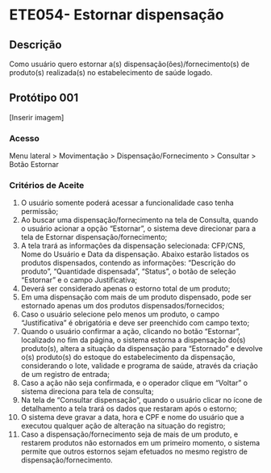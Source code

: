 # ETE054- Estornar dispensação <!-- Estou criando do zero este .md de acordo com o docx. -->

## Descrição
Como usuário quero estornar a(s) dispensação(ões)/fornecimento(s) de produto(s) realizada(s) no estabelecimento de saúde logado. 

## Protótipo 001  

[Inserir imagem]

### Acesso 
Menu lateral > Movimentação > Dispensação/Fornecimento > Consultar > Botão Estornar 

### Critérios de Aceite 

1. O usuário somente poderá acessar a funcionalidade caso tenha permissão;  
2. Ao buscar uma dispensação/fornecimento na tela de Consulta, quando o usuário acionar a opção “Estornar”, o sistema deve direcionar para a tela de Estornar dispensação/fornecimento; 
3. A tela trará as informações da dispensação selecionada: CFP/CNS, Nome do Usuário e Data da dispensação. Abaixo estarão listados os produtos dispensados, contendo as informações: “Descrição do produto”, “Quantidade dispensada”, “Status”, o botão de seleção “Estornar” e o campo Justificativa; 
4. Deverá ser considerado apenas o estorno total de um produto;  
5. Em uma dispensação com mais de um produto dispensado, pode ser estornado apenas um dos produtos dispensados/fornecidos; 
6. Caso o usuário selecione pelo menos um produto, o campo “Justificativa” é obrigatória e deve ser preenchido com campo texto;  
7. Quando o usuário confirmar a ação, clicando no botão “Estornar”, localizado no fim da página, o sistema estorna a dispensação do(s) produto(s), altera a situação da dispensação para “Estornado” e devolve o(s) produto(s) do estoque do estabelecimento da dispensação, considerando o lote, validade e programa de saúde, através da criação de um registro de entrada;  
8. Caso a ação não seja confirmada, e o operador clique em “Voltar” o sistema direciona para tela de consulta;  
9. Na tela de “Consultar dispensação”, quando o usuário clicar no ícone de detalhamento a tela trará os dados que restaram após o estorno; 
10. O sistema deve gravar a data, hora e CPF e nome do usuário que a executou qualquer ação de alteração na situação do registro;  
11. Caso a dispensação/fornecimento seja de mais de um produto, e restarem produtos não estornados em um primeiro momento, o sistema permite que outros estornos sejam efetuados no mesmo registro de dispensação/fornecimento. 